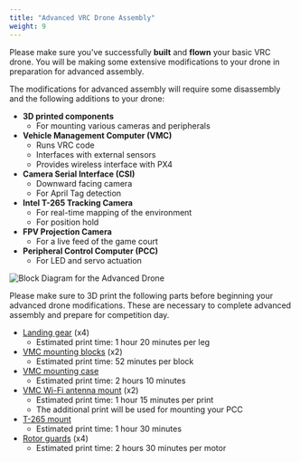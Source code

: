 ```yaml
---
title: "Advanced VRC Drone Assembly"
weight: 9
---
```


Please make sure you've successfully **built** and **flown** your basic VRC drone.
You will be making some extensive modifications to your drone in
preparation for advanced assembly.

The modifications for advanced assembly will require some disassembly and the following
additions to your drone:

- **3D printed components**
  - For mounting various cameras and peripherals
- **Vehicle Management Computer (VMC)**
  - Runs VRC code
  - Interfaces with external sensors
  - Provides wireless interface with PX4
- **Camera Serial Interface (CSI)**
  - Downward facing camera
  - For April Tag detection
- **Intel T-265 Tracking Camera**
  - For real-time mapping of the environment
  - For position hold
- **FPV Projection Camera**
  - For a live feed of the game court
- **Peripheral Control Computer (PCC)**
  - For LED and servo actuation

![Block Diagram for the Advanced Drone](phaseI-II.drawio.png)

Please make sure to 3D print the following parts before beginning your
advanced drone modifications. These are necessary to complete advanced assembly
and prepare for competition day.

- [Landing gear](https://github.com/bellflight/VRC-2022/blob/main/3DPrints/Misc/Drone_Landing_Spike.STL) (x4)
  - Estimated print time: 1 hour 20 minutes per leg
- [VMC mounting blocks](https://github.com/bellflight/VRC-2022/blob/main/3DPrints/JetsonNano/Jetson_Blocks.STL) (x2)
  - Estimated print time: 52 minutes per block
- [VMC mounting case](https://github.com/bellflight/VRC-2022/blob/main/3DPrints/JetsonNano/Jetson_Mount_Cooling.STL)
  - Estimated print time: 2 hours 10 minutes
- [VMC Wi-Fi antenna mount](https://github.com/bellflight/VRC-2022/blob/main/3DPrints/Misc/Wifi_Antenna_Mount.STL) (x2)
  - Estimated print time: 1 hour 15 minutes per print
  - The additional print will be used for mounting your PCC
- [T-265 mount](https://github.com/bellflight/VRC-2022/blob/main/3DPrints/Misc/T265_Rail_Mount.STL)
  - Estimated print time: 1 hour 30 minutes
- [Rotor guards](https://github.com/bellflight/VRC-2022/tree/main/3DPrints/PropGuards) (x4)
  - Estimated print time: 2 hours 30 minutes per motor


